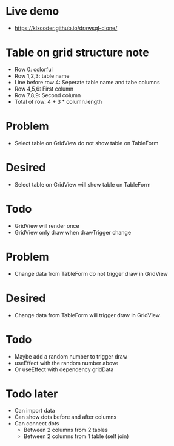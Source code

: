 # Live demo

- https://klxcoder.github.io/drawsql-clone/

# Table on grid structure note

  - Row 0: colorful
  - Row 1,2,3: table name
  - Line before row 4: Seperate table name and tabe columns
  - Row 4,5,6: First column
  - Row 7,8,9: Second column
  - Total of row: 4 + 3 * column.length

# Problem
  - Select table on GridView do not show table on TableForm

# Desired
  - Select table on GridView will show table on TableForm

# Todo
  - GridView will render once
  - GridView only draw when drawTrigger change

# Problem
  - Change data from TableForm do not trigger draw in GridView

# Desired
  - Change data from TableForm will trigger draw in GridView

# Todo
  - Maybe add a random number to trigger draw
  - useEffect with the random number above
  - Or useEffect with dependency gridData

# Todo later
  - Can import data
  - Can show dots before and after columns
  - Can connect dots
    + Between 2 columns from 2 tables
    + Between 2 columns from 1 table (self join)